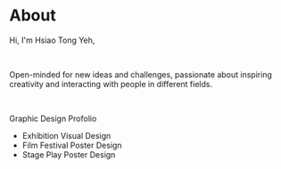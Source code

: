 # About
<html>
  <body>
<p>Hi, I'm Hsiao Tong Yeh,<p>
   <br>
<p>Open-minded for new ideas and challenges, passionate about inspiring creativity and interacting with people in different fields.</p>
  <br>
    <p>Graphic Design Profolio</p>
    <div>
    <ul>
      <li>Exhibition Visual Design</li>
      <li>Film Festival Poster Design</li>
      <li>Stage Play Poster Design</li>
    </ul>

